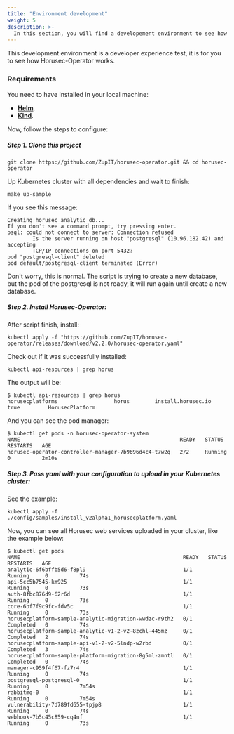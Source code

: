 ```yaml
---
title: "Environment development"
weight: 5
description: >-
  In this section, you will find a developement environment to see how Horusec-Operator works. 
---
```


This development environment is a developer experience test, it is for you to see how Horusec-Operator works.


### **Requirements** 
You need to have installed in your local machine:
- [**Helm**](https://helm.sh/docs/intro/install/#from-script).
- [**Kind**](https://kind.sigs.k8s.io/docs/user/quick-start/#installation).  


Now, follow the steps to configure: 


##### **Step 1. Clone this project**

```
git clone https://github.com/ZupIT/horusec-operator.git && cd horusec-operator
```

Up Kubernetes cluster with all dependencies and wait to finish:
```
make up-sample
```
If you see this message:
```
Creating horusec_analytic_db...
If you don't see a command prompt, try pressing enter.
psql: could not connect to server: Connection refused
        Is the server running on host "postgresql" (10.96.182.42) and accepting
        TCP/IP connections on port 5432?
pod "postgresql-client" deleted
pod default/postgresql-client terminated (Error)
```
Don't worry, this is normal. The script is trying to create a new database, but the pod of the postgresql is not ready, it will run again until create a new database.

##### **Step 2. Install Horusec-Operator:**

After script finish, install: 

```
kubectl apply -f "https://github.com/ZupIT/horusec-operator/releases/download/v2.2.0/horusec-operator.yaml"
```
Check out if it was successfully installed: 
```
kubectl api-resources | grep horus

```
The output will be: 

```
$ kubectl api-resources | grep horus                                                           
horusecplatforms                  horus        install.horusec.io             true         HorusecPlatform

```

And you can see the pod manager: 
```
$ kubectl get pods -n horusec-operator-system
NAME                                                   READY   STATUS              RESTARTS   AGE
horusec-operator-controller-manager-7b9696d4c4-t7w2q   2/2     Running             0          2m10s

```
##### **Step 3. Pass yaml with your configuration to upload in your Kubernetes cluster:**

See the example: 
```
kubectl apply -f ./config/samples/install_v2alpha1_horusecplatform.yaml

```
Now, you can see all Horusec web services uploaded in your cluster, like the example below:

```
$ kubectl get pods
NAME                                                    READY   STATUS      RESTARTS   AGE
analytic-6f6bffb5d6-f8pl9                               1/1     Running     0          74s
api-5cc5b7545-km925                                     1/1     Running     0          73s
auth-8fbc876d9-62r6d                                    1/1     Running     0          73s
core-6bf7f9c9fc-fdv5c                                   1/1     Running     0          73s
horusecplatform-sample-analytic-migration-wwdzc-r9th2   0/1     Completed   0          74s
horusecplatform-sample-analytic-v1-2-v2-8zchl-445mz     0/1     Completed   2          74s
horusecplatform-sample-api-v1-2-v2-5lndp-w2rbd          0/1     Completed   3          74s
horusecplatform-sample-platform-migration-8g5ml-zmntl   0/1     Completed   0          74s
manager-c959f4f67-fz7r4                                 1/1     Running     0          74s
postgresql-postgresql-0                                 1/1     Running     0          7m54s
rabbitmq-0                                              1/1     Running     0          7m54s
vulnerability-7d789fd655-tpjp8                          1/1     Running     0          74s
webhook-7b5c45c859-cq4nf                                1/1     Running     0          73s

```